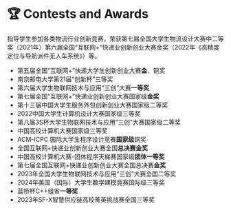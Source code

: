 # 🏆 Contests and Awards
指导学生参加各类物流行业创新竞赛，荣获第七届全国大学生物流设计大赛中二等奖（2021年）第六届全国“互联网+”快递业创新创业大赛金奖（2022年《高精度定位与导航派件无人车系统》）等。
- 第五届全国“互联网+”快递大学生创新创业大赛**金**、铜奖
- 南京邮电大学第21届“创新杯”三等奖
- 第六届大学生物联网技术与应用“三创”大赛**一等奖**
- 第七届全国“互联网+”快递业创新创业大赛国家级**金奖**
- 第十三届中国大学生服务外包创新创业大赛国家级二等奖
- 2022中国大学生计算机设计大赛国家级三等奖
- 第八届3S杯大学生物联网技术与应用“三创”大赛国家级二等奖
- 中国高校计算机大赛国家级三等奖
- ACM-ICPC  国际大学生程序设计竞赛**国家级**铜奖
- 全国互联网+快递业创新创业大赛全国**总决赛金奖**
- 中国高校计算机大赛-团体程序天梯赛国家级**团体一等奖**
- 第七届全国互联网+快递业创新创业大赛全国总决赛**金奖**
- 2023年全国大学生物联网技术与应用“三创”大赛全国二等奖
- 2024年美国（国际）大学生数学建模竞赛国际级三等奖
- 蓝桥杯C++组省**一等奖**
- 2023年SF-X智慧供应链高校菁英挑战赛全国三等奖